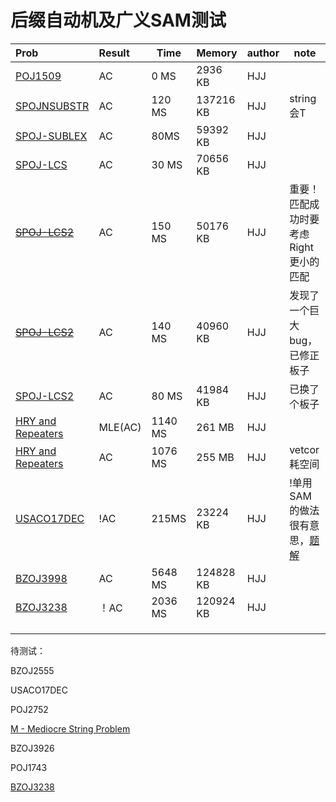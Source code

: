 # 后缀自动机及广义SAM测试

| Prob                                                         | Result  | Time    | Memory   | author | note                                                         |
| :----------------------------------------------------------- | :------ | ------- | -------- | ------ | ------------------------------------------------------------ |
| [POJ1509](<http://poj.org/problem?id=1509>)                  | AC      | 0 MS    | 2936 KB  | HJJ    |                                                              |
| [SPOJNSUBSTR](<https://vjudge.net/problem/SPOJ-NSUBSTR>)     | AC      | 120 MS | 137216 KB | HJJ    | string会T                                                    |
| [SPOJ-SUBLEX](<https://vjudge.net/problem/SPOJ-SUBLEX>)      | AC      | 80MS | 59392 KB | HJJ    |                                                              |
| [SPOJ-LCS](<https://vjudge.net/problem/SPOJ-LCS>)            | AC      | 30 MS   | 70656 KB | HJJ    |                                                              |
| ~~[SPOJ-LCS2](<https://vjudge.net/problem/SPOJ-LCS2>)~~    | AC      | 150 MS  | 50176 KB | HJJ    | 重要！匹配成功时要考虑Right更小的匹配                        |
| ~~[SPOJ-LCS2](<https://vjudge.net/problem/SPOJ-LCS2>)~~  | AC      | 140 MS  | 40960 KB | HJJ    | 发现了一个巨大bug，已修正板子                                |
| [SPOJ-LCS2](<https://vjudge.net/problem/SPOJ-LCS2>)          | AC      | 80 MS  | 41984 KB | HJJ    | 已换了个板子                              |
| [HRY and Repeaters](source/2019-04-21_2019SCUT_SE_SchoolContest) | MLE(AC) | 1140 MS | 261 MB   | HJJ    |                                                              |
| [HRY and Repeaters](source/2019-04-21_2019SCUT_SE_SchoolContest) | AC      | 1076 MS | 255 MB   | HJJ    | vetcor耗空间                                                 |
| [USACO17DEC](<https://www.luogu.org/problemnew/show/P4081>)  | !AC     | 215MS   | 23224 KB | HJJ    | !单用SAM的做法很有意思，[题解](https://ctz45562.github.io/2019/04/27/%E6%B4%9B%E8%B0%B7-P4081-USACO17DEC-Standing-Out-from-the-Herd/) |
| [BZOJ3998](https://www.lydsy.com/JudgeOnline/problem.php?id=3998) | AC | 5648 MS | 124828 KB | HJJ |                                                              |
| [BZOJ3238](https://www.lydsy.com/JudgeOnline/problem.php?id=3238) | ！AC | 2036 MS | 120924 KB | HJJ |                                                              |
|                                                              |         |         |           |        |                                                              |
|                                                              |         |         |           |        |                                                              |
|                                                              |         |         |           |        |                                                              |

待测试：

BZOJ2555

USACO17DEC

POJ2752

[M - Mediocre String Problem](https://codeforces.com/gym/101981/problem/M)

BZOJ3926

POJ1743

[BZOJ3238](https://www.lydsy.com/JudgeOnline/problem.php?id=3238)